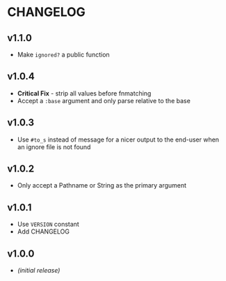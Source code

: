 CHANGELOG
=========
v1.1.0
------
- Make `ignored?` a public function

v1.0.4
------
- **Critical Fix** - strip all values before fnmatching
- Accept a `:base` argument and only parse relative to the base

v1.0.3
------
- Use `#to_s` instead of message for a nicer output to the end-user when an ignore file is not found

v1.0.2
------
- Only accept a Pathname or String as the primary argument

v1.0.1
------
- Use `VERSION` constant
- Add CHANGELOG

v1.0.0
------
- *(initial release)*
